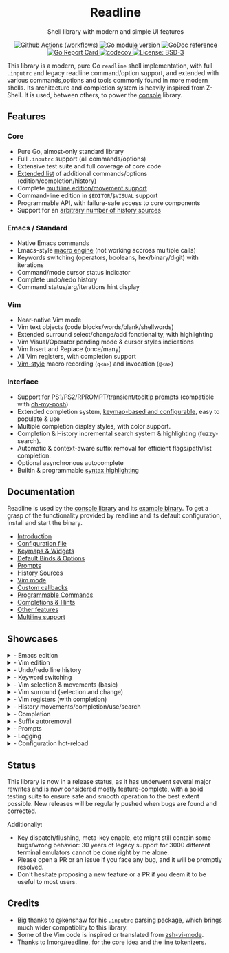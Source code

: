 
<div align="center">
  <br> <h1> Readline </h1>
  <p>  Shell library with modern and simple UI features </p>
</div>


<!-- Badges -->
<p align="center">
  <a href="https://github.com/reeflective/readline/actions/workflows/go.yml">
    <img src="https://github.com/reeflective/readline/actions/workflows/go.yml/badge.svg?branch=master"
      alt="Github Actions (workflows)" />
  </a>

  <a href="https://github.com/reeflective/readline">
    <img src="https://img.shields.io/github/go-mod/go-version/reeflective/readline.svg"
      alt="Go module version" />
  </a>

  <a href="https://pkg.go.dev/github.com/reeflective/readline">
    <img src="https://img.shields.io/badge/godoc-reference-blue.svg"
      alt="GoDoc reference" />
  </a>

  <a href="https://goreportcard.com/report/github.com/reeflective/readline">
    <img src="https://goreportcard.com/badge/github.com/reeflective/readline"
      alt="Go Report Card" />
  </a>

  <a href="https://codecov.io/gh/reeflective/readline">
    <img src="https://codecov.io/gh/reeflective/readline/branch/master/graph/badge.svg"
      alt="codecov" />
  </a>

  <a href="https://opensource.org/licenses/BSD-3-Clause">
    <img src="https://img.shields.io/badge/License-BSD_3--Clause-blue.svg"
      alt="License: BSD-3" />
  </a>
</p>

This library is a modern, pure Go `readline` shell implementation, with full `.inputrc` and legacy
readline command/option support, and extended with various commands,options and tools commonly
found in more modern shells. Its architecture and completion system is heavily inspired from Z-Shell.
It is used, between others, to power the [console](https://github.com/reeflective/console) library.


## Features

### Core 
- Pure Go, almost-only standard library
- Full `.inputrc` support (all commands/options)
- Extensive test suite and full coverage of core code
- [Extended list](https://github.com/reeflective/readline/wiki/Keymaps-&-Widgets) of additional commands/options (edition/completion/history)
- Complete [multiline edition/movement support](https://github.com/reeflective/readline/wiki/Multiline)
- Command-line edition in `$EDITOR`/`$VISUAL` support
- Programmable API, with failure-safe access to core components
- Support for an [arbitrary number of history sources](https://github.com/reeflective/readline/wiki/History-Sources)

### Emacs / Standard
- Native Emacs commands
- Emacs-style [macro engine](https://github.com/reeflective/readline/wiki/Macros#emacs) (not working accross multiple calls)
- Keywords switching (operators, booleans, hex/binary/digit) with iterations
- Command/mode cursor status indicator
- Complete undo/redo history
- Command status/arg/iterations hint display

### Vim
- Near-native Vim mode
- Vim text objects (code blocks/words/blank/shellwords)
- Extended surround select/change/add fonctionality, with highlighting
- Vim Visual/Operator pending mode & cursor styles indications
- Vim Insert and Replace (once/many)
- All Vim registers, with completion support
- [Vim-style](https://github.com/reeflective/readline/wiki/Macros#vim) macro recording (`q<a>`) and invocation (`@<a>`)

### Interface
- Support for PS1/PS2/RPROMPT/transient/tooltip [prompts](https://github.com/reeflective/readline/wiki/Prompts) (compatible with [oh-my-posh](https://github.com/JanDeDobbeleer/oh-my-posh))
- Extended completion system, [keymap-based and configurable](https://github.com/reeflective/readline/wiki/Keymaps-&-Widgets#completion), easy to populate & use
- Multiple completion display styles, with color support.
- Completion & History incremental search system & highlighting (fuzzy-search).
- Automatic & context-aware suffix removal for efficient flags/path/list completion.
- Optional asynchronous autocomplete
- Builtin & programmable [syntax highlighting](https://github.com/reeflective/readline/wiki/Syntax-Highlighting)


## Documentation

Readline is used by the [console library](https://github.com/reeflective/console) and its [example binary](https://github.com/reeflective/console/tree/main/example). To get a grasp of the 
functionality provided by readline and its default configuration, install and start the binary.

* [Introduction](https://github.com/reeflective/readline/wiki/Introduction-&-Features)
* [Configuration file](https://github.com/reeflective/readline/wiki/Configuration-File)
* [Keymaps & Widgets](https://github.com/reeflective/readline/wiki/Keymaps-&-Widgets)
* [Default Binds & Options](https://github.com/reeflective/readline/wiki/Default-Binds-&-Options)
* [Prompts](https://github.com/reeflective/readline/wiki/Prompts)
* [History Sources](https://github.com/reeflective/readline/wiki/History-Sources)
* [Vim mode](https://github.com/reeflective/readline/wiki/Vim-Mode)
* [Custom callbacks](https://github.com/reeflective/readline/wiki/Custom-Callbacks)
* [Programmable Commands](https://github.com/reeflective/readline/wiki/Programmable-Commands)
* [Completions & Hints](https://github.com/reeflective/readline/wiki/Completions-&-Hints)
* [Other features](https://github.com/reeflective/readline/wiki/Other-Features)
* [Multiline support](https://github.com/reeflective/readline/wiki/Multiline)


## Showcases

<details>
  <summary>- Emacs edition</summary>
 <dd><em>(This extract is quite a pity, because its author is not using Emacs and does not know many of its shortcuts)</em></dd>
<img src="https://github.com/reeflective/readline/blob/assets/emacs.gif"/>
</details>
<details>
  <summary>- Vim edition</summary>
<img src="https://github.com/reeflective/readline/blob/assets/vim.gif"/>
</details>
<details>
  <summary>- Undo/redo line history </summary>
<img src="https://github.com/reeflective/readline/blob/assets/undo.gif"/>
</details>
<details>
  <summary>- Keyword switching </summary>
<img src="https://github.com/reeflective/readline/blob/assets/switch-keywords.gif"/>
</details>
<details>
  <summary>- Vim selection & movements (basic) </summary>
<img src="https://github.com/reeflective/readline/blob/assets/vim-selection.gif"/>
</details>
<details>
  <summary>- Vim surround (selection and change) </summary>
 <dd><em>Basic surround selection changes/adds</em></dd>
<img src="https://github.com/reeflective/readline/blob/assets/vim-surround.gif"/>
 <dd><em>Surround and change in shellwords, matching brackets, etc.</em></dd>
<img src="https://github.com/reeflective/readline/blob/assets/vim-surround-2.gif"/>
</details>
<details>
  <summary>- Vim registers (with completion) </summary>
<img src="https://github.com/reeflective/readline/blob/assets/vim-registers.gif"/>
</details>
<details>
  <summary>- History movements/completion/use/search </summary>
 <dd><em></em></dd>
History movement, completion and some other other widgets
<img src="https://github.com/reeflective/readline/blob/assets/history.gif"/>
 <dd><em>History cycling and search</em></dd>
<img src="https://github.com/reeflective/readline/blob/assets/history-search.gif"/>
</details>
<details>
  <summary>- Completion </summary>
 <dd><em>Classic mode & incremental search mode</em></dd>
<img src="https://github.com/reeflective/readline/blob/assets/completion.gif"/>
 <dd><em>Smart terminal estate management</em></dd>
<img src="https://github.com/reeflective/readline/blob/assets/completion-size.gif"/>
</details>
<details>
  <summary>- Suffix autoremoval </summary>
<img src="https://github.com/reeflective/readline/blob/assets/suffix-autoremoval.gif"/>
</details>
<details>
  <summary>- Prompts </summary>
<img src="https://github.com/reeflective/readline/blob/assets/prompts.gif"/>
</details>
<details>
  <summary>- Logging </summary>
<img src="https://github.com/reeflective/readline/blob/assets/logging.gif"/>
</details>
<details>
  <summary>- Configuration hot-reload </summary>
<img src="https://github.com/reeflective/readline/blob/assets/configuration-reload.gif"/>
</details>


## Status

This library is now in a release status, as it has underwent several major rewrites and is now considered mostly
feature-complete, with a solid testing suite to ensure safe and smooth operation to the best extent possible.
New releases will be regularly pushed when bugs are found and corrected.

Additionally:
- Key dispatch/flushing, meta-key enable, etc might still contain some bugs/wrong behavior: 
  30 years of legacy support for 3000 different terminal emulators cannot be done right by me alone.
- Please open a PR or an issue if you face any bug, and it will be promptly resolved.
- Don't hesitate proposing a new feature or a PR if you deem it to be useful to most users.

## Credits

- Big thanks to @kenshaw for his `.inputrc` parsing package, which brings much wider compatiblity to this library.
- Some of the Vim code is inspired or translated from [zsh-vi-mode](https://github.com/jeffreytse/zsh-vi-mode).
- Thanks to [lmorg/readline](https://github.com/lmorg/readline), for the core idea and the line tokenizers.
